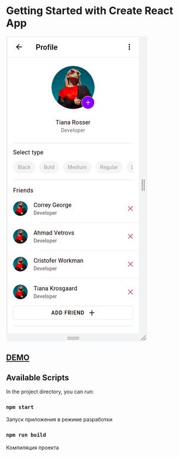 # Getting Started with Create React App

![RICK and Morty](png/ScreenShot.png)

## [DEMO](https://iskan-iskra.github.io/SocialPage/)


## Available Scripts

In the project directory, you can run:

### `npm start`

Запуск приложения в режиме разработки

### `npm run build`

Компиляция проекта 